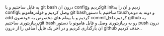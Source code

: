 یه فایل ساختیم و با git bash درون ان configکردیم وgit initزدیم و ان را به configوصل کردیم و فولدرهامونو با git bashساختیم با دستور touch,و دونه به دونه add کردیم و با پیغام های مخصوص به خودشون commitکردیم.داخل github یه ریپازیتوری ساختیم,git bash رو به ریپازیتوری وصل و فایل هامونو با دستور push درون ان بارگذاری کردیم و در اخر یک فایل اضافی را از درون github حذف کردیم..
